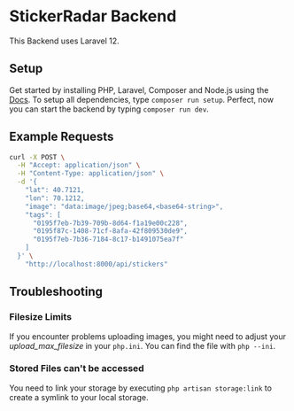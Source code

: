 # StickerRadar Backend

This Backend uses Laravel 12.

## Setup

Get started by installing PHP, Laravel, Composer and Node.js using the [Docs](https://laravel.com/docs/12.x/installation).
To setup all dependencies, type `composer run setup`.
Perfect, now you can start the backend by typing `composer run dev`.

## Example Requests

```bash
curl -X POST \
  -H "Accept: application/json" \
  -H "Content-Type: application/json" \
  -d '{
    "lat": 40.7121,
    "lon": 70.1212,
    "image": "data:image/jpeg;base64,<base64-string>",
    "tags": [
      "0195f7eb-7b39-709b-8d64-f1a19e00c228",
      "0195f87c-1408-71cf-8afa-42f809530de9",
      "0195f7eb-7b36-7184-8c17-b1491075ea7f"
    ]
  }' \
    "http://localhost:8000/api/stickers"
```

## Troubleshooting

### Filesize Limits

If you encounter problems uploading images, you might need to adjust your _upload_max_filesize_ in your `php.ini`.
You can find the file with `php --ini`.

### Stored Files can't be accessed

You need to link your storage by executing `php artisan storage:link` to create a symlink to your local storage.
